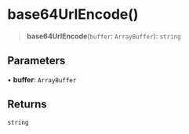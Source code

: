 # base64UrlEncode()

> **base64UrlEncode**(`buffer`: `ArrayBuffer`): `string`

## Parameters

• **buffer**: `ArrayBuffer`

## Returns

`string`
